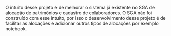 O intuito desse projeto é de melhorar o sistema já existente no SGA de alocação de patrimônios e cadastro de colaboradores. O SGA não foi construído com esse intuito, por isso o desenvolvimento desse projeto é de facilitar as alocações e adicionar outros tipos de alocações por exemplo notebook.
